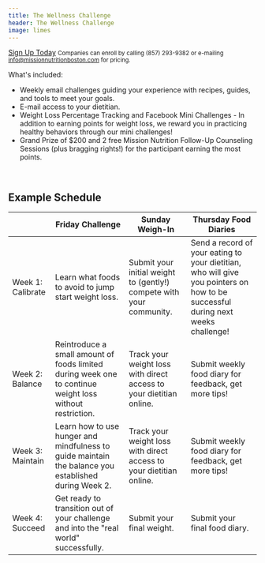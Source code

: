 ```yaml
---
title: The Wellness Challenge
header: The Wellness Challenge
image: limes
---
```


<p class="center">
  <a class="button" href="https://clients.mindbodyonline.com/classic/ws?studioid=260796&stype=-8&sView=day" target="_blank">Sign Up Today</a>
  <small>Companies can enroll by calling (857) 293-9382 or e-mailing <a href="mailto:info@missionnutritionboston.com">info@missionnutritionboston.com</a> for pricing.</small>
</p>

What's included:

* Weekly email challenges guiding your experience with recipes, guides, and tools to meet your goals.
* E-mail access to your dietitian.
* Weight Loss Percentage Tracking and Facebook Mini Challenges - In addition to earning points for weight loss, we reward you in practicing healthy behaviors through our mini challenges!
* Grand Prize of $200 and 2 free Mission Nutrition Follow-Up Counseling Sessions (plus bragging rights!) for the participant earning the most points.

<br />

<h2 class="header">Example Schedule</h2>

<table class="full">
  <thead>
    <tr>
      <th class="week"></th>
      <th>Friday Challenge</th>
      <th>Sunday Weigh-In</th>
      <th>Thursday Food Diaries</th>
    </tr>
  </thead>
  <tbody>
    <tr>
      <td class="week">Week 1: Calibrate</td>
      <td>Learn what foods to avoid to jump start weight loss.</td>
      <td>Submit your initial weight to (gently!) compete with your community.</td>
      <td>Send a record of your eating to your dietitian, who will give you pointers on how to be successful during next weeks challenge!</td>
    </tr>
    <tr>
      <td class="week">Week 2: Balance</td>
      <td>Reintroduce a small amount of foods limited during week one to continue weight loss without restriction.</td>
      <td>Track your weight loss with direct access to your dietitian online.</td>
      <td>Submit weekly food diary for feedback, get more tips!</td>
    </tr>
    <tr>
      <td class="week">Week 3: Maintain</td>
      <td>Learn how to use hunger and mindfulness to guide maintain the balance you established during Week 2.</td>
      <td>Track your weight loss with direct access to your dietitian online.</td>
      <td>Submit weekly food diary for feedback, get more tips!</td>
    </tr>
    <tr>
      <td class="week">Week 4: Succeed</td>
      <td>Get ready to transition out of your challenge and into the "real world" successfully.</td>
      <td>Submit your final weight.</td>
      <td>Submit your final food diary.</td>
    </tr>
  </tbody>
</table>
